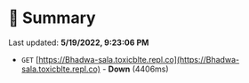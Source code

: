 # 📖 Summary
Last updated: **5/19/2022, 9:23:06 PM**

- `GET` [https://Bhadwa-sala.toxicblte.repl.co](https://Bhadwa-sala.toxicblte.repl.co) - **Down** (4406ms)
